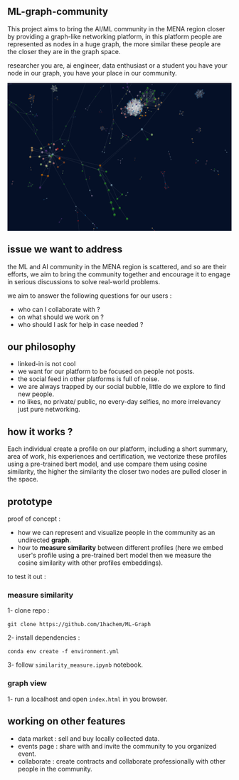 ## ML-graph-community

This project aims to bring the AI/ML community in the MENA region closer by providing a graph-like networking platform, in this platform people are represented as nodes in a huge graph, the more similar these people are the closer they are in the graph space.  

researcher you are, ai engineer, data enthusiast or a student you have your node in our graph, you have your place in our community.

<img style="display: block;margin-left: auto;margin-right: auto;" width="600px" src="figures/graph1.png" >

## issue we want to address

the ML and AI community in the MENA region is scattered, and so are their efforts, we aim to bring the community together and encourage it to engage in serious discussions to solve real-world problems.

we aim to answer the following questions for our users : 
- who can I collaborate with ?
- on what should we work on ?
- who should I ask for help in case needed ? 

## our philosophy 

- linked-in is not cool
- we want for our platform to be focused on people not posts.
- the social feed in other platforms is full of noise.
- we are always trapped by our social bubble, little do we explore to find new people.
- no likes, no private/ public, no every-day selfies, no more irrelevancy just pure networking.

## how it works ?

Each individual create a profile on our platform, including a short summary, area of work, his experiences and certification, we vectorize these profiles using a pre-trained bert model, and use compare them using cosine similarity, the higher the similarity the closer two nodes are pulled closer in the space.   


## prototype 

proof of concept :

- how we can represent and visualize people in the community as an undirected **graph**.
- how to **measure similarity** between different profiles (here we embed user's profile using a pre-trained bert model then we measure the cosine similarity with other profiles embeddings).

to test it out : 

### **measure similarity**

1- clone repo :
```
git clone https://github.com/1hachem/ML-Graph
```
2- install dependencies :
```
conda env create -f environment.yml
```
3- follow `similarity_measure.ipynb` notebook.
 
### **graph view**
1- run a localhost and open `index.html` in you browser.

## working on other features

- data market : sell and buy locally collected data.
- events page : share with and invite the community to you organized event.
- collaborate : create contracts and collaborate professionally with other people in the community.  
